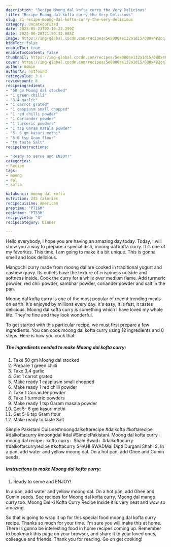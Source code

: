 ```yaml
---
description: "Recipe Moong dal kofta curry the Very Delicious"
title: "Recipe Moong dal kofta curry the Very Delicious"
slug: 21-recipe-moong-dal-kofta-curry-the-very-delicious
category: Uncategorized
date: 2023-05-23T02:19:22.299Z
date: 2023-06-28T21:50:32.085Z
image: https://img-global.cpcdn.com/recipes/5e8080ae132a1d15/680x482cq70/moong-dal-kofta-curry-recipe-main-photo.jpg
hideToc: false
enableToc: true
enableTocContent: false
thumbnail: https://img-global.cpcdn.com/recipes/5e8080ae132a1d15/680x482cq70/moong-dal-kofta-curry-recipe-main-photo.jpg
cover: https://img-global.cpcdn.com/recipes/5e8080ae132a1d15/680x482cq70/moong-dal-kofta-curry-recipe-main-photo.jpg
author: Admin
authorAv: notfound
ratingvalue: 3.8
reviewcount: 8
recipeingredient:
- "50 gm Moong dal stocked"
- "1 green chilli"
- "3,4 garlic"
- "1 carrot grated"
- "1 caspiusm small chopped"
- "1 red chilli powder"
- "1 Coriander powder"
- "1 turmeric powders"
- "1 tsp Garam masala powder"
- "5- 6 gm kasuri methi"
- "5-6 tsp Gram flour"
- "to taste Salt"
recipeinstructions:

- "Ready to serve and ENJOY!"
categories:
- Recipe
tags:
- moong
- dal
- kofta

katakunci: moong dal kofta 
nutrition: 245 calories
recipecuisine: American
preptime: "PT16M"
cooktime: "PT33M"
recipeyield: "4"
recipecategory: Dinner

---
```



Hello everybody, I hope you are having an amazing day today. Today, I will show you a way to prepare a special dish, moong dal kofta curry. It is one of my favorites. This time, I am going to make it a bit unique. This is gonna smell and look delicious.

Mangochi curry made from moong dal are cooked in traditional yogurt and cashew gravy. Its cutlets have the texture of crispiness outside and softness inside. Cook the curry for a while over medium flame. Add turmeric powder, red chili powder, sambhar powder, coriander powder and salt in the pan.

Moong dal kofta curry is one of the most popular of recent trending meals on earth. It's enjoyed by millions every day. It's easy, it is fast, it tastes delicious. Moong dal kofta curry is something which I have loved my whole life. They're fine and they look wonderful.


To get started with this particular recipe, we must first prepare a few ingredients. You can cook moong dal kofta curry using 12 ingredients and 0 steps. Here is how you cook that.

<!--inarticleads1-->

##### The ingredients needed to make Moong dal kofta curry:

1. Take 50 gm Moong dal stocked
1. Prepare 1 green chilli
1. Take 3,4 garlic
1. Get 1 carrot grated
1. Make ready 1 caspiusm small chopped
1. Make ready 1 red chilli powder
1. Take 1 Coriander powder
1. Take 1 turmeric powders
1. Make ready 1 tsp Garam masala powder
1. Get 5- 6 gm kasuri methi
1. Get 5-6 tsp Gram flour
1. Make ready to taste Salt


Simple Pakistani Cuisine#moongdalkoftarecipe #dalkofta #koftarecipe #dalkoftacurry #moongdal #dal #SimplePakistani. Moong dal kofta curry। moong dal recipe। kofta curry। Shahi Swad। #dalkoftacurry #dalkoftacurryrecipe #koftacurry SHAHI SWADMai Dipti Durgani Shahi S. In a pan, add water and yellow moong dal. On a hot pan, add Ghee and Cumin seeds. 

<!--inarticleads2-->

##### Instructions to make Moong dal kofta curry:


1. Ready to serve and ENJOY!

In a pan, add water and yellow moong dal. On a hot pan, add Ghee and Cumin seeds. See recipes for Moong dal kofta curry, Moong dal mango curry too. Moong Dal ki Kofta Curry Recipe Inside it is very neat and wow so amazing. 

So that is going to wrap it up for this special food moong dal kofta curry recipe. Thanks so much for your time. I'm sure you will make this at home. There is gonna be interesting food in home recipes coming up. Remember to bookmark this page on your browser, and share it to your loved ones, colleague and friends. Thank you for reading. Go on get cooking!
